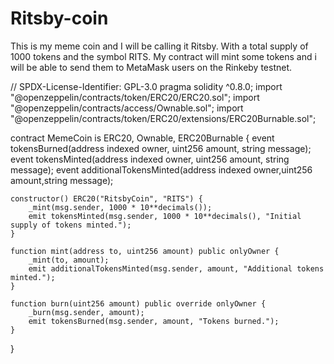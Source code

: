 # Ritsby-coin
This is my meme coin and I will be calling it Ritsby.  With a total supply of 1000 tokens and the symbol RITS. My contract will mint some tokens and i will be able to send them to MetaMask users on the Rinkeby testnet.



// SPDX-License-Identifier: GPL-3.0
pragma solidity ^0.8.0;
import "@openzeppelin/contracts/token/ERC20/ERC20.sol";
import "@openzeppelin/contracts/access/Ownable.sol";
import "@openzeppelin/contracts/token/ERC20/extensions/ERC20Burnable.sol";

contract MemeCoin is ERC20, Ownable, ERC20Burnable {
    event tokensBurned(address indexed owner, uint256 amount, string message);
    event tokensMinted(address indexed owner, uint256 amount, string message);
    event additionalTokensMinted(address indexed owner,uint256 amount,string message);

    constructor() ERC20("RitsbyCoin", "RITS") {
        _mint(msg.sender, 1000 * 10**decimals());
        emit tokensMinted(msg.sender, 1000 * 10**decimals(), "Initial supply of tokens minted.");
    }

    function mint(address to, uint256 amount) public onlyOwner {
        _mint(to, amount);
        emit additionalTokensMinted(msg.sender, amount, "Additional tokens minted.");
    }

    function burn(uint256 amount) public override onlyOwner {
        _burn(msg.sender, amount);
        emit tokensBurned(msg.sender, amount, "Tokens burned.");
    }
}
